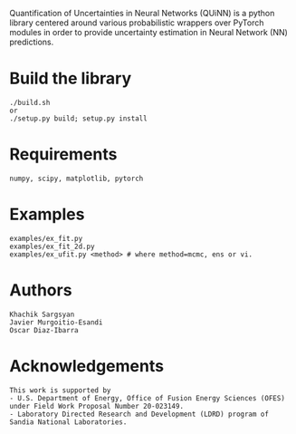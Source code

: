 Quantification of Uncertainties in Neural Networks (QUiNN) is a python library centered around various probabilistic wrappers over PyTorch modules in order to provide uncertainty estimation in Neural Network (NN) predictions.

# Build the library
	./build.sh 
	or 
	./setup.py build; setup.py install

# Requirements
	numpy, scipy, matplotlib, pytorch

# Examples
	examples/ex_fit.py
	examples/ex_fit_2d.py
	examples/ex_ufit.py <method> # where method=mcmc, ens or vi.

# Authors
	Khachik Sargsyan
	Javier Murgoitio-Esandi
 	Oscar Diaz-Ibarra
  
# Acknowledgements
	This work is supported by 
	- U.S. Department of Energy, Office of Fusion Energy Sciences (OFES) under Field Work Proposal Number 20-023149.
	- Laboratory Directed Research and Development (LDRD) program of Sandia National Laboratories. 

